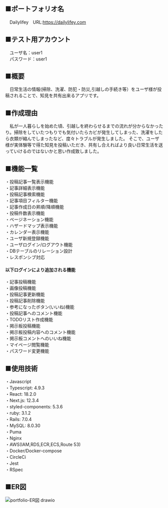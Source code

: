 ## ■ポートフォリオ名
　Dailylifey　URL:https://dailylifey.com

## ■テスト用アカウント
　ユーザ名：user1  
　パスワード：user1
 
## ■概要
　日常生活の情報(掃除、洗濯、防犯・防災,引越しの手続き等）をユーザ様が投稿されることで、知見を共有出来るアプリです。
 
## ■作成理由
　私が一人暮らしを始めた頃、引越しを終わらせるまでの流れが分からなかったり。掃除をしていたつもりでも気付いたらカビが発生してしまった、洗濯をしたら衣類が縮んでしまったなど、度々トラブルが発生しました。    そこで、ユーザ様が実体験等で得た知見を投稿いただき、共有し合えればより良い日常生活を送っていけるのではないかと思い作成致しました。

## ■機能一覧
・投稿記事一覧表示機能  
・記事詳細表示機能  
・投稿記事検索機能  
・記事項目フィルター機能  
・記事作成日の昇順/降順機能  
・投稿件数表示機能  
・ページネーション機能  
・ハザードマップ表示機能  
・カレンダー表示機能　  
・ユーザ新規登録機能  
・ユーザログイン/ログアウト機能  
・DBテーブルのリレーション設計   
・レスポンシブ対応  
#### 以下ログインにより追加される機能  
・記事投稿機能  
・画像投稿機能  
・投稿記事更新機能  
・投稿記事削除機能  
・参考になったボタン(いいね)機能  
・投稿記事へのコメント機能  
・TODOリスト作成機能  
・掲示板投稿機能  
・掲示板投稿内容へのコメント機能  
・掲示板コメントへのいいね機能  
・マイページ閲覧機能  
・パスワード変更機能  

## ■使用技術
・Javascript  
・Typescript: 4.9.3  
・React: 18.2.0  
・Next.js: 12.3.4  
・styled-components: 5.3.6  
・ruby: 3.1.2  
・Rails: 7.0.4  
・MySQL: 8.0.30  
・Puma  
・Nginx  
・AWS(IAM,RDS,ECR,ECS,Route 53)  
・Docker/Docker-compose  
・CircleCi  
・Jest  
・RSpec  

## ■ER図
![portfolio-ER図 drawio](https://user-images.githubusercontent.com/108403430/207268427-c39653a9-66bd-4b32-b542-51e503593cbd.png)




